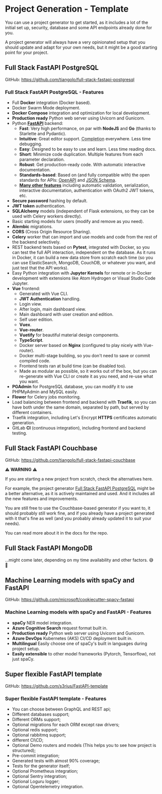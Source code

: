 # Project Generation - Template

You can use a project generator to get started, as it includes a lot of the initial set up, security, database and some API endpoints already done for you.

A project generator will always have a very opinionated setup that you should update and adapt for your own needs, but it might be a good starting point for your project.

## Full Stack FastAPI PostgreSQL

GitHub: <a href="https://github.com/tiangolo/full-stack-fastapi-postgresql" class="external-link" target="_blank">https://github.com/tiangolo/full-stack-fastapi-postgresql</a>

### Full Stack FastAPI PostgreSQL - Features

* Full **Docker** integration (Docker based).
* Docker Swarm Mode deployment.
* **Docker Compose** integration and optimization for local development.
* **Production ready** Python web server using Uvicorn and Gunicorn.
* Python <a href="https://github.com/tiangolo/fastapi" class="external-link" target="_blank">**FastAPI**</a> backend:
    * **Fast**: Very high performance, on par with **NodeJS** and **Go** (thanks to Starlette and Pydantic).
    * **Intuitive**: Great editor support. <abbr title="also known as auto-complete, autocompletion, IntelliSense">Completion</abbr> everywhere. Less time debugging.
    * **Easy**: Designed to be easy to use and learn. Less time reading docs.
    * **Short**: Minimize code duplication. Multiple features from each parameter declaration.
    * **Robust**: Get production-ready code. With automatic interactive documentation.
    * **Standards-based**: Based on (and fully compatible with) the open standards for APIs: <a href="https://github.com/OAI/OpenAPI-Specification" class="external-link" target="_blank">OpenAPI</a> and <a href="https://json-schema.org/" class="external-link" target="_blank">JSON Schema</a>.
    * <a href="https://fastapi.tiangolo.com/features/" class="external-link" target="_blank">**Many other features**</a> including automatic validation, serialization, interactive documentation, authentication with OAuth2 JWT tokens, etc.
* **Secure password** hashing by default.
* **JWT token** authentication.
* **SQLAlchemy** models (independent of Flask extensions, so they can be used with Celery workers directly).
* Basic starting models for users (modify and remove as you need).
* **Alembic** migrations.
* **CORS** (Cross Origin Resource Sharing).
* **Celery** worker that can import and use models and code from the rest of the backend selectively.
* REST backend tests based on **Pytest**, integrated with Docker, so you can test the full API interaction, independent on the database. As it runs in Docker, it can build a new data store from scratch each time (so you can use ElasticSearch, MongoDB, CouchDB, or whatever you want, and just test that the API works).
* Easy Python integration with **Jupyter Kernels** for remote or in-Docker development with extensions like Atom Hydrogen or Visual Studio Code Jupyter.
* **Vue** frontend:
    * Generated with Vue CLI.
    * **JWT Authentication** handling.
    * Login view.
    * After login, main dashboard view.
    * Main dashboard with user creation and edition.
    * Self user edition.
    * **Vuex**.
    * **Vue-router**.
    * **Vuetify** for beautiful material design components.
    * **TypeScript**.
    * Docker server based on **Nginx** (configured to play nicely with Vue-router).
    * Docker multi-stage building, so you don't need to save or commit compiled code.
    * Frontend tests ran at build time (can be disabled too).
    * Made as modular as possible, so it works out of the box, but you can re-generate with Vue CLI or create it as you need, and re-use what you want.
* **PGAdmin** for PostgreSQL database, you can modify it to use PHPMyAdmin and MySQL easily.
* **Flower** for Celery jobs monitoring.
* Load balancing between frontend and backend with **Traefik**, so you can have both under the same domain, separated by path, but served by different containers.
* Traefik integration, including Let's Encrypt **HTTPS** certificates automatic generation.
* GitLab **CI** (continuous integration), including frontend and backend testing.

## Full Stack FastAPI Couchbase

GitHub: <a href="https://github.com/tiangolo/full-stack-fastapi-couchbase" class="external-link" target="_blank">https://github.com/tiangolo/full-stack-fastapi-couchbase</a>

⚠️ **WARNING** ⚠️

If you are starting a new project from scratch, check the alternatives here.

For example, the project generator <a href="https://github.com/tiangolo/full-stack-fastapi-postgresql" class="external-link" target="_blank">Full Stack FastAPI PostgreSQL</a> might be a better alternative, as it is actively maintained and used. And it includes all the new features and improvements.

You are still free to use the Couchbase-based generator if you want to, it should probably still work fine, and if you already have a project generated with it that's fine as well (and you probably already updated it to suit your needs).

You can read more about it in the docs for the repo.

## Full Stack FastAPI MongoDB

...might come later, depending on my time availability and other factors. 😅 🎉

## Machine Learning models with spaCy and FastAPI

GitHub: <a href="https://github.com/microsoft/cookiecutter-spacy-fastapi" class="external-link" target="_blank">https://github.com/microsoft/cookiecutter-spacy-fastapi</a>

### Machine Learning models with spaCy and FastAPI - Features

* **spaCy** NER model integration.
* **Azure Cognitive Search** request format built in.
* **Production ready** Python web server using Uvicorn and Gunicorn.
* **Azure DevOps** Kubernetes (AKS) CI/CD deployment built in.
* **Multilingual** Easily choose one of spaCy's built in languages during project setup.
* **Easily extensible** to other model frameworks (Pytorch, Tensorflow), not just spaCy.

## Super flexible FastAPI template


GitHub: <a href="https://github.com/s3rius/FastAPI-template" class="external-link" target="_blank">https://github.com/s3rius/FastAPI-template</a>

### Super flexible FastAPI template - Features

* You can choose between GraphQL and REST api;
* Different databases support;
* Different ORMs support;
* Optional migrations for each ORM except raw drivers;
* Optional redis support;
* Optional rabbitmq support;
* different CI\CD;
* Optional Demo routers and models (This helps you to see how project is structured);
* Pre-commit integration;
* Generated tests with almost 90% coverage;
* Tests for the generator itself;
* Optional Prometheus integration;
* Optional Sentry integration;
* Optional Loguru logger;
* Optional Opentelemetry integration.
